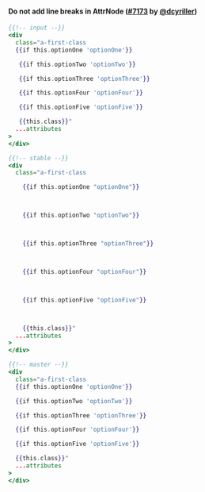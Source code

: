 
#### Do not add line breaks in AttrNode ([#7173](https://github.com/prettier/prettier/pull/7173) by [@dcyriller](https://github.com/dcyriller))

<!-- prettier-ignore -->
```hbs
{{!-- input --}}
<div
  class="a-first-class
  {{if this.optionOne 'optionOne'}}

   {{if this.optionTwo 'optionTwo'}}

   {{if this.optionThree 'optionThree'}}

   {{if this.optionFour 'optionFour'}}

   {{if this.optionFive 'optionFive'}}

   {{this.class}}"
  ...attributes
>
</div>

{{!-- stable --}}
<div
  class="a-first-class

    {{if this.optionOne "optionOne"}}



    {{if this.optionTwo "optionTwo"}}



    {{if this.optionThree "optionThree"}}



    {{if this.optionFour "optionFour"}}



    {{if this.optionFive "optionFive"}}



    {{this.class}}"
  ...attributes
>
</div>

{{!-- master --}}
<div
  class="a-first-class
  {{if this.optionOne 'optionOne'}}

  {{if this.optionTwo 'optionTwo'}}

  {{if this.optionThree 'optionThree'}}

  {{if this.optionFour 'optionFour'}}

  {{if this.optionFive 'optionFive'}}

  {{this.class}}"
  ...attributes
>
</div>
```
